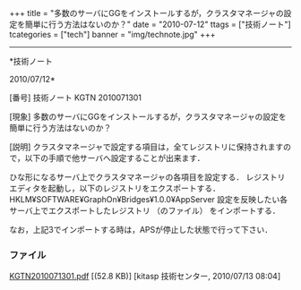 ﻿+++
title = "多数のサーバにGGをインストールするが，クラスタマネージャの設定を簡単に行う方法はないのか？"
date = "2010-07-12"
ttags = ["技術ノート"]
tcategories = ["tech"]
banner = "img/technote.jpg"
+++

-----------------------------------------------------------------------------------------------------------------------------

*技術ノート

2010/07/12*


[番号]
技術ノート KGTN 2010071301

[現象]
多数のサーバにGGをインストールするが，クラスタマネージャの設定を簡単に行う方法はないのか？

[説明]
クラスタマネージャで設定する項目は，全てレジストリに保持されますので，以下の手順で他サーバへ設定することが出来ます．

ひな形になるサーバ上でクラスタマネージャの各項目を設定する．
レジストリエディタを起動し，以下のレジストリをエクスポートする．
HKLM¥SOFTWARE¥GraphOn¥Bridges¥1.0.0¥AppServer
設定を反映したい各サーバ上でエクスポートしたレジストリ （のファイル）
をインポートする．

なお，上記3でインポートする時は，APSが停止した状態で行って下さい．


### ファイル

 
 


[KGTN2010071301.pdf](http://techreport.kitasp.net/attachments/download/227/KGTN2010071301.pdf)
 [(52.8 KB)] [kitasp 技術センター, 2010/07/13
08:04]


 


 

